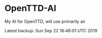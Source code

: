 # OpenTTD-AI
My AI for OpenTTD, will use primarily air

Latest backup: Sun Sep 22 16:46:01 UTC 2019

